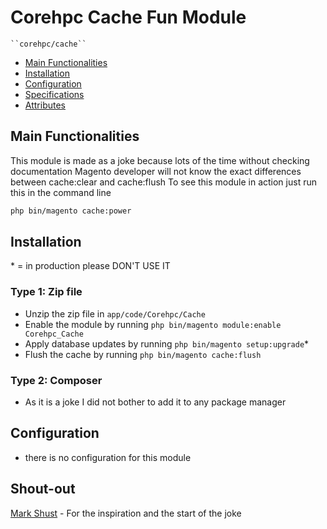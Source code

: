 # Corehpc Cache Fun Module

    ``corehpc/cache``

- [Main Functionalities](#markdown-header-main-functionalities)
- [Installation](#markdown-header-installation)
- [Configuration](#markdown-header-configuration)
- [Specifications](#markdown-header-specifications)
- [Attributes](#markdown-header-attributes)


## Main Functionalities
This module is made as a joke because lots of the time without checking documentation Magento developer will not know the exact differences between cache:clear and cache:flush
To see this module in action just run this in the command line
```bash
php bin/magento cache:power
```

## Installation
\* = in production please DON'T USE IT

### Type 1: Zip file

- Unzip the zip file in `app/code/Corehpc/Cache`
- Enable the module by running `php bin/magento module:enable Corehpc_Cache`
- Apply database updates by running `php bin/magento setup:upgrade`\*
- Flush the cache by running `php bin/magento cache:flush`

### Type 2: Composer

- As it is a joke I did not bother to add it to any package manager 

## Configuration
- there is no configuration for this module

## Shout-out
[Mark Shust](https://x.com/MarkShust) - For the inspiration and the start of the joke




